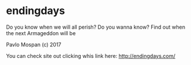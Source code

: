 # endingdays
Do you know when we will all perish? Do you wanna know? Find out when the next Armageddon will be

Pavlo Mospan (c) 2017

You can check site out clicking whis link here: http://endingdays.com/
